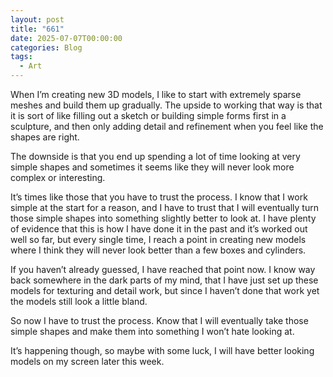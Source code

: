 ```yaml
---
layout: post
title: "661"
date: 2025-07-07T00:00:00
categories: Blog
tags:
  - Art
---
```

When I’m creating new 3D models, I like to start with extremely sparse meshes and build them up gradually. The upside to working that way is that it is sort of like filling out a sketch or building simple forms first in a sculpture, and then only adding detail and refinement when you feel like the shapes are right.

The downside is that you end up spending a lot of time looking at very simple shapes and sometimes it seems like they will never look more complex or interesting.

It’s times like those that you have to trust the process. I know that I work simple at the start for a reason, and I have to trust that I will eventually turn those simple shapes into something slightly better to look at. I have plenty of evidence that this is how I have done it in the past and it’s worked out well so far, but every single time, I reach a point in creating new models where I think they will never look better than a few boxes and cylinders.

If you haven’t already guessed, I have reached that point now. I know way back somewhere in the dark parts of my mind, that I have just set up these models for texturing and detail work, but since I haven’t done that work yet the models still look a little bland.

So now I have to trust the process. Know that I will eventually take those simple shapes and make them into something I won’t hate looking at.

It’s happening though, so maybe with some luck, I will have better looking models on my screen later this week.

